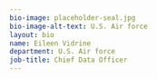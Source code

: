 ```yaml
---
bio-image: placeholder-seal.jpg
bio-image-alt-text: U.S. Air force
layout: bio
name: Eileen Vidrine
department: U.S. Air force
job-title: Chief Data Officer
---
```

